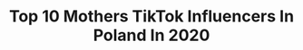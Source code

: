 ---
title: Top 10 Mothers TikTok Influencers In Poland In 2020
description: >-
  Find top mothers TikTok influencers in Poland in 2020. Most popular hashtags: #dlaciebie #trend #foryou #dance.
platform: TikTok
hits: 16
text_top: See the top-rated TikTok accounts on inBeat.
text_bottom: Our platform holds 16 TikTok influencers like this in Poland for you to connect with.
profiles:
  - username: "navrockaaa"
    fullname: >-
      Patrycja Nawrocka
    bio: >-
      🇵🇱21 y.old Mother of 2 🐈
    location: "Poland"
    followers: 67400
    engagement: 1315
    commentsToLikes: 0.016489
    id: ckbqvvnkmg2jc0j23uwt7yf60
    verified: false
    hashtags: "#fyp, #dc, #dzien1, #neonshadow"
  - username: "just.oleg"
    fullname: >-
      Oleh Riashentsev
    bio: >-
      I will make you laugh mother fathers 👌🏻😄
    location: "Poland"
    followers: 51100
    engagement: 1045
    commentsToLikes: 0.005832
    id: ck8j85c4bhdmh0j78zyxge1nd
    verified: false
    hashtags: "#dance, #foryoupage, #trend, #dlaciebie"
  - username: "agamilagros"
    fullname: >-
      agamilagros
    bio: >-
      ZAWSZE POZDRAWIAM SERDECZNIE 🤘🏻 Insta: agamilagros 🤗
    location: "Poland"
    followers: 105500
    engagement: 1581
    commentsToLikes: 0.007452
    id: ck8oshgvtgwz50j78nhvez2oo
    verified: false
    hashtags: "#foryoupage, #fun, #parentsoftiktok, #covid19"
  - username: "karogrudniak"
    fullname: >-
      Karolina Grudniak
    bio: >-
      Leniwa Pani Domu! 26L ❤ 3 chłopaków w domu!🤯
    location: "Poland"
    followers: 19800
    engagement: 1037
    commentsToLikes: 0.065295
    id: ck9n866sq8aln0j78hqevzy3n
    verified: false
    hashtags: "#duet, #niemowlak, #vlogzdomu, #duetthis"
  - username: "fituniaa"
    fullname: >-
      Nikola Fita {77k}
    bio: >-
      Ig: fituniaa Warszawa🔥 17yo
    location: "Poland"
    followers: 77100
    engagement: 1820
    commentsToLikes: 0.027717
    id: ck9ae5reb0d7l0j783nfrihda
    verified: false
    hashtags: "#trend, #przefiolkowalas, #dance, #girl"
  - username: "rixalla_"
    fullname: >-
      Rixalla
    bio: >-
      ❤️ Instagram: rixalla_ ❤️ 🏡 Wadowice/Kraków 🏡 17
    location: "Poland"
    followers: 281100
    engagement: 2179
    commentsToLikes: 0.015171
    id: ckai832qp2q620i78pwyi7hpa
    verified: false
    hashtags: "#si, #dlaciebie, #trend, #comedy"
  - username: "discoruda"
    fullname: >-
      Discoruda
    bio: >-
      Rocznik '92 Szczęśliwa kobieta 🧡 Muzyka 🎶 Śpiew 🎤 Taniec 💃
    location: "Poland"
    followers: 193700
    engagement: 603
    commentsToLikes: 0.070670
    id: ckbq8dwfwus0c0j23gq1sxgou
    verified: false
    hashtags: "#game, #club, #smile, #party"
  - username: "szumczi"
    fullname: >-
      Klaudia
    bio: >-
      📷Insta: triftle
    location: "Poland"
    followers: 7891
    engagement: 801
    commentsToLikes: 0.025316
    id: cka6i8karpqwu0i78kpwkgyc5
    verified: false
    hashtags: "#foru, #couple, #foodlover, #dlaciebie"
  - username: "sijkakornelia"
    fullname: >-
      IG: korneliasijka_
    bio: >-
      18,🇵🇱 ✖️sc:nellacoookies✖️ ✖️WBIJAJ NA INSTA✖️ 🔜500k
    location: "Poland"
    followers: 502100
    engagement: 1942
    commentsToLikes: 0.006628
    id: ck9kbvhxgmwx50j78ptfdvgka
    verified: true
    hashtags: "#dlaciebie, #poland, #viral, #fyp"
  - username: "crueltyfreeann"
    fullname: >-
      crueltyfreeann
    bio: >-
      Wegan kapyl. Po więcej wpadaj na insta poniżej. 🌸crueltyfreeann🌸
    location: "Poland"
    followers: 6076
    engagement: 663
    commentsToLikes: 0.025565
    id: ckav7ma1tendu0j23yp0wn11c
    verified: false
    hashtags: "#weganizm, #komedia, #para, #nyf"
---